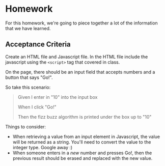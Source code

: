 # Homework

For this homework, we're going to piece together a lot of the information that we have learned.

## Acceptance Criteria

Create an HTML file and Javascript file. In the HTML file include the javascript using the `<script>` tag that covered in class.

On the page, there should be an input field that accepts numbers and a button that says "Go!".

So take this scenario:

> Given I enter in "10" into the input box
>
> When I click "Go!"
>
> Then the fizz buzz algorithm is printed under the box up to "10"

Things to consider:

* When retrieving a value from an input element in Javascript, the value will be returned as a string. You'll need to convert the value to the integer type. Google away :)
* When someone enters in a _new_ number and presses Go!, then the previous result should be erased and replaced with the new value.